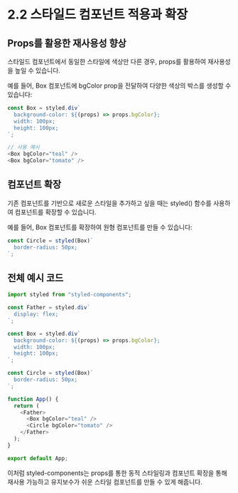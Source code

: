 # 2.2 스타일드 컴포넌트 적용과 확장

## Props를 활용한 재사용성 향상

스타일드 컴포넌트에서 동일한 스타일에 색상만 다른 경우, props를 활용하여 재사용성을 높일 수 있습니다.

예를 들어, Box 컴포넌트에 bgColor prop을 전달하여 다양한 색상의 박스를 생성할 수 있습니다:

```js
const Box = styled.div`
  background-color: ${(props) => props.bgColor};
  width: 100px;
  height: 100px;
`;

// 사용 예시
<Box bgColor="teal" />
<Box bgColor="tomato" />
```

## 컴포넌트 확장

기존 컴포넌트를 기반으로 새로운 스타일을 추가하고 싶을 때는 styled() 함수를 사용하여 컴포넌트를 확장할 수 있습니다.

예를 들어, Box 컴포넌트를 확장하여 원형 컴포넌트를 만들 수 있습니다:

```js
const Circle = styled(Box)`
  border-radius: 50px;
`;
```

## 전체 예시 코드

```js
import styled from "styled-components";

const Father = styled.div`
  display: flex;
`;

const Box = styled.div`
  background-color: ${(props) => props.bgColor};
  width: 100px;
  height: 100px;
`;

const Circle = styled(Box)`
  border-radius: 50px;
`;

function App() {
  return (
    <Father>
      <Box bgColor="teal" />
      <Circle bgColor="tomato" />
    </Father>
  );
}

export default App;
```

이처럼 styled-components는 props를 통한 동적 스타일링과 컴포넌트 확장을 통해 재사용 가능하고 유지보수가 쉬운 스타일 컴포넌트를 만들 수 있게 해줍니다.

